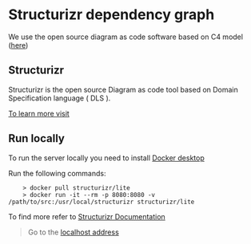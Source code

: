 # Structurizr dependency graph

We use the open source diagram as code software based on C4 model ([here](https://c4model.com))

## Structurizr

Structurizr is the open source Diagram as code tool based on Domain Specification language ( DLS ).

[To learn more visit](https://structurizr.com)

## Run locally

To run the server locally you need to install [Docker desktop](https://www.docker.com/products/docker-desktop/)

Run the following commands:

```shell
    > docker pull structurizr/lite
    > docker run -it --rm -p 8080:8080 -v /path/to/src:/usr/local/structurizr structurizr/lite
```

To find more refer to [Structurizr Documentation](https://docs.structurizr.com/lite/quickstart)

> Go to the [localhost address](http://localhost:8080)

